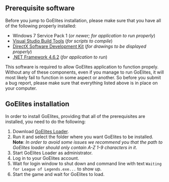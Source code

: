 ## Prerequisite software
Before you jump to GoElites installation, please make sure that you have all of the following properly installed:
- Windows 7 Service Pack 1 (*or newer; for application to run properly*)
- [Visual Studio Build Tools](https://www.visualstudio.com/thank-you-downloading-visual-studio/?sku=BuildTools&rel=15#) (*for scripts to compile*)
- [DirectX Software Development Kit](https://www.microsoft.com/en-us/download/confirmation.aspx?id=6812) (*for drawings to be displayed properly*)
- [.NET Framework 4.6.2](https://download.microsoft.com/download/E/F/D/EFD52638-B804-4865-BB57-47F4B9C80269/NDP462-DevPack-KB3151934-ENU.exe) (*for application to run*)

This software is required to allow GoElites application to function propely. Without any of these components, even if you manage to run GoElites, it will most likely fail to function in some aspect or another. So before you submit a bug report, please make sure that everything listed above is in place on your computer.

## GoElites installation
In order to install GoElites, providing that all of the prerequisites are installed, you need to do the following:

1. Download [GoElites Loader](https://goelites.net/index.php?/forum/17-download-goelites/).
2. Run it and select the folder where you want GoElites to be installed. 
**Note**: *In order to avoid some issues we recommend you that the path to GoElites loader should only contain A-Z 1-9 characters in it*.
3. Start GoElites Loader as administrator.
4. Log in to your GoElites account.
5. Wait for login window to shut down and command line with text ``Waiting for League of Legends.exe...`` to show up.
6. Start the game and wait for GoElites to load.